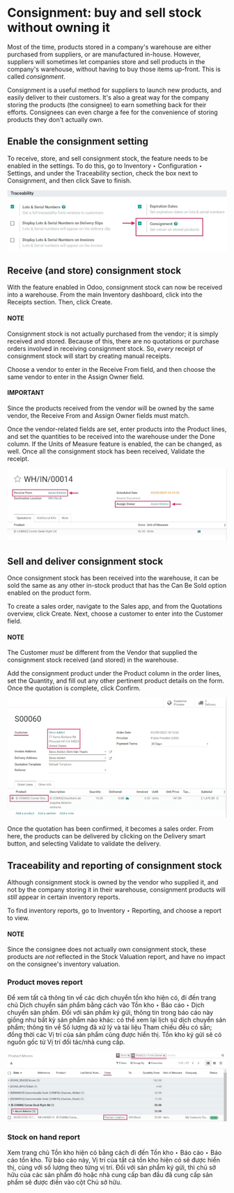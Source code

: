 # Consignment: buy and sell stock without owning it

Most of the time, products stored in a company's warehouse are either purchased from suppliers, or
are manufactured in-house. However, suppliers will sometimes let companies store and sell products
in the company's warehouse, without having to buy those items up-front. This is called
*consignment*.

Consignment is a useful method for suppliers to launch new products, and easily deliver to their
customers. It's also a great way for the company storing the products (the consignee) to earn
something back for their efforts. Consignees can even charge a fee for the convenience of storing
products they don't actually own.

## Enable the consignment setting

To receive, store, and sell consignment stock, the feature needs to be enabled in the settings. To
do this, go to Inventory ‣ Configuration ‣ Settings, and under the
Traceability section, check the box next to Consignment, and then click
Save to finish.

![Enabled Consignment setting in Inventory configuration.](owned_stock/owned-stock-enable-consignment.png)

## Receive (and store) consignment stock

With the feature enabled in Odoo, consignment stock can now be received into a warehouse. From the
main Inventory dashboard, click into the Receipts section. Then, click
Create.

#### NOTE
Consignment stock is not actually purchased from the vendor; it is simply received and stored.
Because of this, there are no quotations or purchase orders involved in receiving consignment
stock. So, *every* receipt of consignment stock will start by creating manual receipts.

Choose a vendor to enter in the Receive From field, and then choose the same vendor to
enter in the Assign Owner field.

#### IMPORTANT
Since the products received from the vendor will be owned by the same vendor, the
Receive From and Assign Owner fields must match.

Once the vendor-related fields are set, enter products into the Product lines, and set
the quantities to be received into the warehouse under the Done column. If the
Units of Measure feature is enabled, the  can be changed,
as well. Once all the consignment stock has been received, Validate the receipt.

![Matching vendor fields in consignment Receipt creation.](owned_stock/owned-stock-receipt-fields.png)

## Sell and deliver consignment stock

Once consignment stock has been received into the warehouse, it can be sold the same as any other
in-stock product that has the Can Be Sold option enabled on the product form.

To create a sales order, navigate to the Sales app, and from the
Quotations overview, click Create. Next, choose a customer to enter into the
Customer field.

#### NOTE
The Customer *must* be different from the Vendor that supplied the
consignment stock received (and stored) in the warehouse.

Add the consignment product under the Product column in the order lines, set the
Quantity, and fill out any other pertinent product details on the form. Once the
quotation is complete, click Confirm.

![Sales order of consignment stock.](owned_stock/owned-stock-sales-order.png)

Once the quotation has been confirmed, it becomes a sales order. From here, the products can be
delivered by clicking on the Delivery smart button, and selecting Validate
to validate the delivery.

## Traceability and reporting of consignment stock

Although consignment stock is owned by the vendor who supplied it, and not by the company storing it
in their warehouse, consignment products will *still* appear in certain inventory reports.

To find inventory reports, go to Inventory ‣ Reporting, and choose a report to
view.

#### NOTE
Since the consignee does not actually own consignment stock, these products are *not* reflected
in the Stock Valuation report, and have no impact on the consignee's inventory
valuation.

### Product moves report

Để xem tất cả thông tin về các dịch chuyển tồn kho hiện có, đi đến trang chủ Dịch chuyển sản phẩm bằng cách vào Tồn kho ‣ Báo cáo ‣ Dịch chuyển sản phẩm. Đối với sản phẩm ký gửi, thông tin trong báo cáo này giống như bất kỳ sản phẩm nào khác: có thể xem lại lịch sử dịch chuyển sản phẩm; thông tin về Số lượng đã xử lý và tài liệu Tham chiếu đều có sẵn; đồng thời các Vị trí của sản phẩm cũng được hiển thị. Tồn kho ký gửi sẽ có nguồn gốc từ Vị trí đối tác/nhà cung cấp.

![Consignment stock moves history.](owned_stock/owned-stock-moves-history.png)

### Stock on hand report

Xem trang chủ Tồn kho hiện có bằng cách đi đến Tồn kho ‣ Báo cáo ‣ Báo cáo tồn kho. Từ báo cáo này, Vị trí của tất cả tồn kho hiện có sẽ được hiển thị, cùng với số lượng theo từng vị trí. Đối với sản phẩm ký gửi, thì chủ sở hữu của các sản phẩm đó hoặc nhà cung cấp ban đầu đã cung cấp sản phẩm sẽ được điền vào cột Chủ sở hữu.
